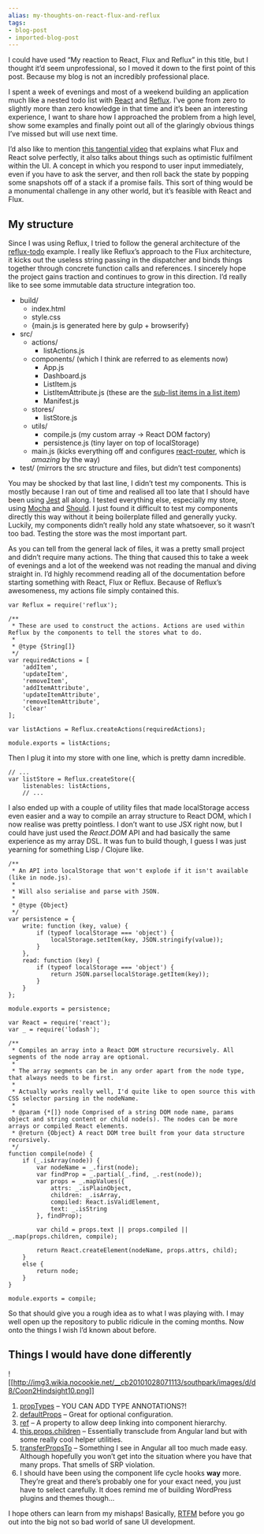 ```yaml
---
alias: my-thoughts-on-react-flux-and-reflux
tags:
- blog-post
- imported-blog-post
---
```



I could have used “My reaction to React, Flux and Reflux” in this title, but I thought it’d seem unprofessional, so I moved it down to the first point of this post. Because my blog is not an incredibly professional place.

I spent a week of evenings and most of a weekend building an application much like a nested todo list with [React](http://facebook.github.io/react/) and [Reflux](https://github.com/spoike/refluxjs/). I’ve gone from zero to slightly more than zero knowledge in that time and it’s been an interesting experience, I want to share how I approached the problem from a high level, show some examples and finally point out all of the glaringly obvious things I’ve missed but will use next time.

I’d also like to mention [this tangential video](http://dev.hubspot.com/blog/moving-backbone-to-flux-react) that explains what Flux and React solve perfectly, it also talks about things such as optimistic fulfilment within the UI. A concept in which you respond to user input immediately, even if you have to ask the server, and then roll back the state by popping some snapshots off of a stack if a promise fails. This sort of thing would be a monumental challenge in any other world, but it’s feasible with React and Flux.

## My structure

Since I was using Reflux, I tried to follow the general architecture of the [reflux-todo](https://github.com/spoike/refluxjs-todo) example. I really like Reflux’s approach to the Flux architecture, it kicks out the useless string passing in the dispatcher and binds things together through concrete function calls and references. I sincerely hope the project gains traction and continues to grow in this direction. I’d really like to see some immutable data structure integration too.

* build/
  * index.html
  * style.css
  * \{main.js is generated here by gulp + browserify}
* src/
  * actions/
    * listActions.js
  * components/ (which I think are referred to as elements now)
    * App.js
    * Dashboard.js
    * ListItem.js
    * ListItemAttribute.js (these are the [sub-list items in a list item](http://inception.davepedu.com/))
    * Manifest.js
  * stores/
    * listStore.js
  * utils/
    * compile.js (my custom array -> React DOM factory)
    * persistence.js (tiny layer on top of localStorage)
  * main.js (kicks everything off and configures [react-router](https://github.com/rackt/react-router), which is _amazing_ by the way)
* test/ (mirrors the src structure and files, but didn’t test components)

You may be shocked by that last line, I didn’t test my components. This is mostly because I ran out of time and realised all too late that I should have been using [Jest](http://facebook.github.io/jest/) all along. I tested everything else, especially my store, using [Mocha](http://mochajs.org/) and [Should](https://github.com/shouldjs/should.js). I just found it difficult to test my components directly this way without it being boilerplate filled and generally yucky. Luckily, my components didn’t really hold any state whatsoever, so it wasn’t too bad. Testing the store was the most important part.

As you can tell from the general lack of files, it was a pretty small project and didn’t require many actions. The thing that caused this to take a week of evenings and a lot of the weekend was not reading the manual and diving straight in. I’d highly recommend reading all of the documentation before starting something with React, Flux or Reflux. Because of Reflux’s awesomeness, my actions file simply contained this.

```
var Reflux = require('reflux');

/**
 * These are used to construct the actions. Actions are used within Reflux by the components to tell the stores what to do.
 *
 * @type {String[]}
 */
var requiredActions = [
    'addItem',
    'updateItem',
    'removeItem',
    'addItemAttribute',
    'updateItemAttribute',
    'removeItemAttribute',
    'clear'
];

var listActions = Reflux.createActions(requiredActions);

module.exports = listActions;
```

Then I plug it into my store with one line, which is pretty damn incredible.

```
// ...
var listStore = Reflux.createStore({
    listenables: listActions,
    // ...
```

I also ended up with a couple of utility files that made localStorage access even easier and a way to compile an array structure to React DOM, which I now realise was pretty pointless. I don’t want to use JSX right now, but I could have just used the _React.DOM_ API and had basically the same experience as my array DSL. It was fun to build though, I guess I was just yearning for something Lisp / Clojure like.

```
/**
 * An API into localStorage that won't explode if it isn't available (like in node.js).
 *
 * Will also serialise and parse with JSON.
 *
 * @type {Object}
 */
var persistence = {
    write: function (key, value) {
        if (typeof localStorage === 'object') {
            localStorage.setItem(key, JSON.stringify(value));
        }
    },
    read: function (key) {
        if (typeof localStorage === 'object') {
            return JSON.parse(localStorage.getItem(key));
        }
    }
};

module.exports = persistence;
```

```
var React = require('react');
var _ = require('lodash');

/**
 * Compiles an array into a React DOM structure recursively. All segments of the node array are optional.
 *
 * The array segments can be in any order apart from the node type, that always needs to be first.
 *
 * Actually works really well, I'd quite like to open source this with CSS selector parsing in the nodeName.
 *
 * @param {*[]} node Comprised of a string DOM node name, params object and string content or child node(s). The nodes can be more arrays or compiled React elements.
 * @return {Object} A react DOM tree built from your data structure recursively.
 */
function compile(node) {
    if (_.isArray(node)) {
        var nodeName = _.first(node);
        var findProp = _.partial(_.find, _.rest(node));
        var props = _.mapValues({
            attrs: _.isPlainObject,
            children: _.isArray,
            compiled: React.isValidElement,
            text: _.isString
        }, findProp);

        var child = props.text || props.compiled || _.map(props.children, compile);

        return React.createElement(nodeName, props.attrs, child);
    }
    else {
        return node;
    }
}

module.exports = compile;
```

So that should give you a rough idea as to what I was playing with. I may well open up the repository to public ridicule in the coming months. Now onto the things I wish I’d known about before.

## Things I would have done differently

![[http://img3.wikia.nocookie.net/__cb20101028071113/southpark/images/d/d8/Coon2Hindsight10.png]]

1. [propTypes](http://facebook.github.io/react/docs/reusable-components.html#prop-validation) – YOU CAN ADD TYPE ANNOTATIONS?!
2. [defaultProps](http://facebook.github.io/react/docs/reusable-components.html#default-prop-values) – Great for optional configuration.
3. [ref](http://facebook.github.io/react/docs/more-about-refs.html) – A property to allow deep linking into component hierarchy.
4. [this.props.children](http://facebook.github.io/react/docs/top-level-api.html#react.children) – Essentially transclude from Angular land but with some really cool helper utilities.
5. [transferPropsTo](http://facebook.github.io/react/docs/transferring-props.html) – Something I see in Angular all too much made easy. Although hopefully you won’t get into the situation where you have that many props. That smells of SRP violation.
6. I should have been using the component life cycle hooks **way** more. They’re great and there’s probably one for your exact need, you just have to select carefully. It does remind me of building WordPress plugins and themes though…

I hope others can learn from my mishaps! Basically, [RTFM](http://en.wikipedia.org/wiki/RTFM) before you go out into the big not so bad world of sane UI development.
